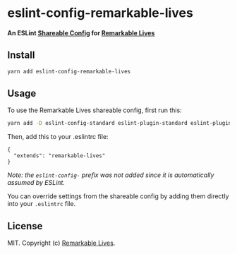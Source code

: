 # eslint-config-remarkable-lives

#### An ESLint [Shareable Config](http://eslint.org/docs/developer-guide/shareable-configs) for [Remarkable Lives](https://remarkablelives.co.uk/)

## Install

```bash
yarn add eslint-config-remarkable-lives
```

## Usage

To use the Remarkable Lives shareable config, first run this:

```bash
yarn add -D eslint-config-standard eslint-plugin-standard eslint-plugin-promise eslint-plugin-import eslint-plugin-node
```

Then, add this to your .eslintrc file:

```
{
  "extends": "remarkable-lives"
}
```

*Note: the `eslint-config-` prefix was not added since it is automatically assumed by ESLint.*

You can override settings from the shareable config by adding them directly into your
`.eslintrc` file.

## License

MIT. Copyright (c) [Remarkable Lives](https://remarkablelives.co.uk/).
